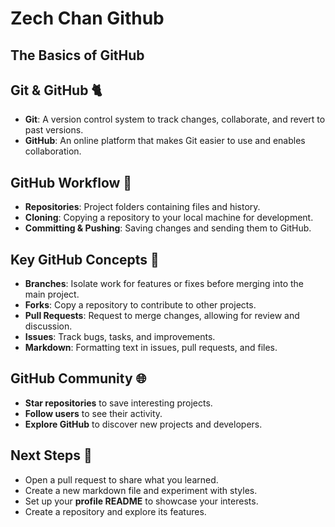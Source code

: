 # Zech Chan Github 

## The Basics of GitHub

## Git & GitHub 🐈
- **Git**: A version control system to track changes, collaborate, and revert to past versions.  
- **GitHub**: An online platform that makes Git easier to use and enables collaboration.  

## GitHub Workflow 🌊
- **Repositories**: Project folders containing files and history.  
- **Cloning**: Copying a repository to your local machine for development.  
- **Committing & Pushing**: Saving changes and sending them to GitHub.  

## Key GitHub Concepts 🔑
- **Branches**: Isolate work for features or fixes before merging into the main project.  
- **Forks**: Copy a repository to contribute to other projects.  
- **Pull Requests**: Request to merge changes, allowing for review and discussion.  
- **Issues**: Track bugs, tasks, and improvements.  
- **Markdown**: Formatting text in issues, pull requests, and files.  

## GitHub Community 🌐
- **Star repositories** to save interesting projects.  
- **Follow users** to see their activity.  
- **Explore GitHub** to discover new projects and developers.  

## Next Steps 👟
- Open a pull request to share what you learned.  
- Create a new markdown file and experiment with styles.  
- Set up your **profile README** to showcase your interests.  
- Create a repository and explore its features.  
